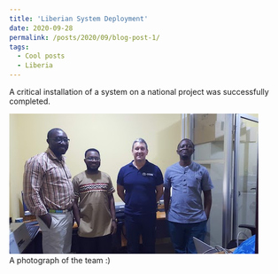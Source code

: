 ```yaml
---
title: 'Liberian System Deployment'
date: 2020-09-28
permalink: /posts/2020/09/blog-post-1/
tags:
  - Cool posts
  - Liberia
---
```


A critical installation of a system on a national project was successfully completed.


![Liberia system deployment](/images/cetis_liberia.jpg)   
A photograph of the team :)